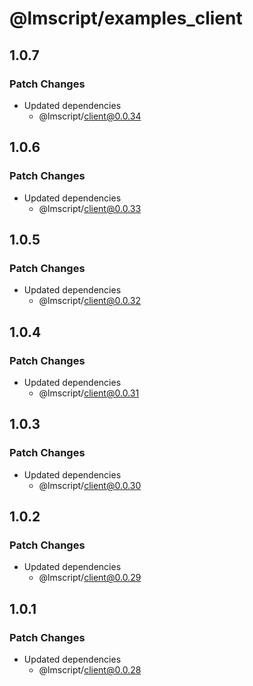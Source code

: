 # @lmscript/examples_client

## 1.0.7

### Patch Changes

- Updated dependencies
  - @lmscript/client@0.0.34

## 1.0.6

### Patch Changes

- Updated dependencies
  - @lmscript/client@0.0.33

## 1.0.5

### Patch Changes

- Updated dependencies
  - @lmscript/client@0.0.32

## 1.0.4

### Patch Changes

- Updated dependencies
  - @lmscript/client@0.0.31

## 1.0.3

### Patch Changes

- Updated dependencies
  - @lmscript/client@0.0.30

## 1.0.2

### Patch Changes

- Updated dependencies
  - @lmscript/client@0.0.29

## 1.0.1

### Patch Changes

- Updated dependencies
  - @lmscript/client@0.0.28
